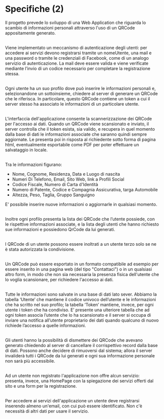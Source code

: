 <h1>Specifiche (2)</h1>

<p>
Il progetto prevede lo sviluppo di una Web Application che riguarda lo 
scambio di informazioni personali attraverso l'uso di un QRCode 
appositamente generato.<br><br>

Viene implementato un meccanismo di autenticazione degli utenti: 
per accedere ai servizi devono registrarsi tramite un nomeUtente, 
una mail e una password o tramite le credenziali di Facebook, come di 
un analogo servizio di autenticazione. La mail deve essere valida e 
viene verificate mediante l’invio di un codice necessario per completare 
la registrazione stessa.<br><br>

Ogni utente ha un suo profilo dove può inserire le informazioni personali 
e, selezionandone un sottoinsieme, chiedere al server di generare un 
QRCode che le riferisca. In particolare, questo QRCode contiene un token 
a cui il server stesso ha associato le informazioni di un particolare 
utente. <br><br>

L'interfaccia dell'applicazione consente la scannerizzazione dei QRCode 
per l'accesso ai dati. Quando un QRCode viene scansionato e inviato, il 
server controlla che il token esista, sia valido, e recupera in quel 
momento dalla base di dati le informazioni associate che saranno quindi 
sempre aggiornate. Le presenta poi in risposta al richiedente sotto 
forma di pagina html, eventualmente esportabile come PDF per poter 
effettuare un salvataggio in locale.<br><br>

<p>Tra le informazioni figurano:</p>
<ul>
<li>Nome, Cognome, Residenza, Data e Luogo di nascita</li>
<li>Numeri Di Telefono, Email, Sito Web, link a Profili Social</li>
<li>Codice Fiscale, Numero di Carta d'Identità</li>
<li>Numero di Patente, Codice e Compagnia Assicurativa, targa Automobile</li>
<li>Altezza, Peso, Taglia, Gruppo Sanguigno</li>
</ul>

E’ possibile inserire nuove informazioni o aggiornarle in qualsiasi momento.<br><br>

Inoltre ogni profilo presenta la lista dei QRCode che l’utente possiede, 
con le rispettive informazioni associate, e la lista degli utenti che 
hanno richiesto sue informazioni e possiedono QrCode da lui generati.<br><br>

I QRCode di un utente possono essere inoltrati a un utente terzo solo se ne 
è stata autorizzata la condivisione. <br><br>

Un QRCode può essere esportato in un formato compatibile ad esempio per 
essere inserito in una pagina web (del tipo "Contattaci") o in un 
qualsiasi altro form, in modo che non sia necessaria la presenza fisica 
dell'utente che lo voglia scansionare, per richiedere l'accesso ai dati. <br><br>

Tutte le informazioni sono salvate in una base di dati lato sever. 
Abbiamo la tabella ‘Utente’ che mantiene il codice univoco dell’utente 
e le informazioni che ha scritto nel suo profilo; la tabella ‘Token’ 
mantiene, invece, per ogni utente i token che ha condiviso. E’ presente 
una ulteriore tabella che ad ogni token associa l’utente che lo ha 
scansionato e il server si occupa di inviare una notifica all’utente 
proprietario dei dati quando qualcuno di nuovo richiede l’accesso a 
quelle informazioni.<br><br>

Gli utenti hanno la possibilità di dismettere dei QRCode che avevano 
generato chiedendo al server di cancellare il corrispettivo record dalla 
base di dati. Possono anche decidere di rimuoversi dal sistema; allora 
il server invaliderà tutti i QRCode da lui generati e ogni sua informazione 
personale non sarà più accessibile. <br><br>

Ad un utente non registrato l'applicazione non offre alcun servizio: 
presenta, invece, una HomePage con la spiegazione dei servizi offerti 
dal sito e una form per la registrazione. <br><br>

Per accedere ai servizi dell'applicazione un utente deve registrarsi 
inserendo almeno un'email, con cui può essere identificato. Non c'è 
necessità di altri dati per usare il servizio.
<br>
</p>

